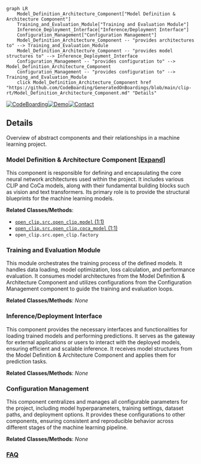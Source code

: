 ```mermaid
graph LR
    Model_Definition_Architecture_Component["Model Definition & Architecture Component"]
    Training_and_Evaluation_Module["Training and Evaluation Module"]
    Inference_Deployment_Interface["Inference/Deployment Interface"]
    Configuration_Management["Configuration Management"]
    Model_Definition_Architecture_Component -- "provides architectures to" --> Training_and_Evaluation_Module
    Model_Definition_Architecture_Component -- "provides model structures to" --> Inference_Deployment_Interface
    Configuration_Management -- "provides configuration to" --> Model_Definition_Architecture_Component
    Configuration_Management -- "provides configuration to" --> Training_and_Evaluation_Module
    click Model_Definition_Architecture_Component href "https://github.com/CodeBoarding/GeneratedOnBoardings/blob/main/clip-rt/Model_Definition_Architecture_Component.md" "Details"
```

[![CodeBoarding](https://img.shields.io/badge/Generated%20by-CodeBoarding-9cf?style=flat-square)](https://github.com/CodeBoarding/CodeBoarding)[![Demo](https://img.shields.io/badge/Try%20our-Demo-blue?style=flat-square)](https://www.codeboarding.org/demo)[![Contact](https://img.shields.io/badge/Contact%20us%20-%20contact@codeboarding.org-lightgrey?style=flat-square)](mailto:contact@codeboarding.org)

## Details

Overview of abstract components and their relationships in a machine learning project.

### Model Definition & Architecture Component [[Expand]](./Model_Definition_Architecture_Component.md)
This component is responsible for defining and encapsulating the core neural network architectures used within the project. It includes various CLIP and CoCa models, along with their fundamental building blocks such as vision and text transformers. Its primary role is to provide the structural blueprints for the machine learning models.


**Related Classes/Methods**:

- <a href="https://github.com/clip-rt/clip-rt/blob/main/open_clip/src/open_clip/model.py#L1-L1" target="_blank" rel="noopener noreferrer">`open_clip.src.open_clip.model` (1:1)</a>
- <a href="https://github.com/clip-rt/clip-rt/blob/main/open_clip/src/open_clip/coca_model.py#L1-L1" target="_blank" rel="noopener noreferrer">`open_clip.src.open_clip.coca_model` (1:1)</a>
- `open_clip.src.open_clip.factory`


### Training and Evaluation Module
This module orchestrates the training process of the defined models. It handles data loading, model optimization, loss calculation, and performance evaluation. It consumes model architectures from the Model Definition & Architecture Component and utilizes configurations from the Configuration Management component to guide the training and evaluation loops.


**Related Classes/Methods**: _None_

### Inference/Deployment Interface
This component provides the necessary interfaces and functionalities for loading trained models and performing predictions. It serves as the gateway for external applications or users to interact with the deployed models, ensuring efficient and scalable inference. It receives model structures from the Model Definition & Architecture Component and applies them for prediction tasks.


**Related Classes/Methods**: _None_

### Configuration Management
This component centralizes and manages all configurable parameters for the project, including model hyperparameters, training settings, dataset paths, and deployment options. It provides these configurations to other components, ensuring consistent and reproducible behavior across different stages of the machine learning pipeline.


**Related Classes/Methods**: _None_



### [FAQ](https://github.com/CodeBoarding/GeneratedOnBoardings/tree/main?tab=readme-ov-file#faq)